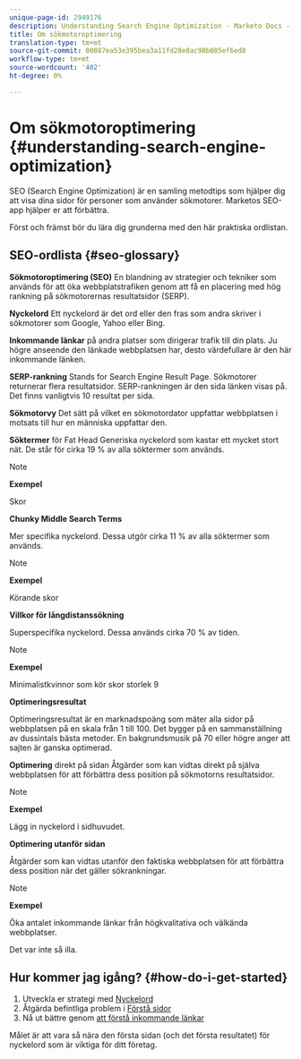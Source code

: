 ```yaml
---
unique-page-id: 2949176
description: Understanding Search Engine Optimization - Marketo Docs - produktdokumentation
title: Om sökmotoroptimering
translation-type: tm+mt
source-git-commit: 00887ea53e395bea3a11fd28e0ac98b085ef6ed8
workflow-type: tm+mt
source-wordcount: '402'
ht-degree: 0%

---
```



# Om sökmotoroptimering {#understanding-search-engine-optimization}

SEO (Search Engine Optimization) är en samling metodtips som hjälper dig att visa dina sidor för personer som använder sökmotorer. Marketos SEO-app hjälper er att förbättra.

Först och främst bör du lära dig grunderna med den här praktiska ordlistan.

## SEO-ordlista {#seo-glossary}

**Sökmotoroptimering (SEO)** En blandning av strategier och tekniker som används för att öka webbplatstrafiken genom att få en placering med hög rankning på sökmotorernas resultatsidor (SERP).

**Nyckelord** Ett nyckelord är det ord eller den fras som andra skriver i sökmotorer som Google, Yahoo eller Bing.

**Inkommande länkar** på andra platser som dirigerar trafik till din plats. Ju högre anseende den länkade webbplatsen har, desto värdefullare är den här inkommande länken.

**SERP-rankning** Stands for Search Engine Result Page. Sökmotorer returnerar flera resultatsidor. SERP-rankningen är den sida länken visas på. Det finns vanligtvis 10 resultat per sida.

**Sökmotorvy** Det sätt på vilket en sökmotordator uppfattar webbplatsen i motsats till hur en människa uppfattar den.

**Söktermer** för Fat Head Generiska nyckelord som kastar ett mycket stort nät. De står för cirka 19 % av alla söktermer som används.

>[!NOTE]
>
>**Exempel**
>
>Skor

**Chunky Middle Search Terms**

Mer specifika nyckelord. Dessa utgör cirka 11 % av alla söktermer som används.

>[!NOTE]
>
>**Exempel**
>
>Körande skor

**Villkor för långdistanssökning**

Superspecifika nyckelord. Dessa används cirka 70 % av tiden.

>[!NOTE]
>
>**Exempel**
>
>Minimalistkvinnor som kör skor storlek 9

**Optimeringsresultat**

Optimeringsresultat är en marknadspoäng som mäter alla sidor på webbplatsen på en skala från 1 till 100. Det bygger på en sammanställning av dussintals bästa metoder. En bakgrundsmusik på 70 eller högre anger att sajten är ganska optimerad.

**Optimering** direkt på sidan Åtgärder som kan vidtas direkt på själva webbplatsen för att förbättra dess position på sökmotorns resultatsidor.

>[!NOTE]
>
>**Exempel**
>
>Lägg in nyckelord i sidhuvudet.

**Optimering utanför sidan**

Åtgärder som kan vidtas utanför den faktiska webbplatsen för att förbättra dess position när det gäller sökrankningar.

>[!NOTE]
>
>**Exempel**
>
>Öka antalet inkommande länkar från högkvalitativa och välkända webbplatser.

Det var inte så illa.

## Hur kommer jag igång? {#how-do-i-get-started}

1. Utveckla er strategi med [Nyckelord](../../../../product-docs/additional-apps/seo/keywords/seo-understanding-keywords.md)
1. Åtgärda befintliga problem i [Förstå sidor](../../../../product-docs/additional-apps/seo/pages/seo-understanding-pages.md)
1. Nå ut bättre genom [att förstå inkommande länkar](../../../../product-docs/additional-apps/seo/inbound-links/seo-understanding-inbound-links.md)

Målet är att vara så nära den första sidan (och det första resultatet) för nyckelord som är viktiga för ditt företag.
